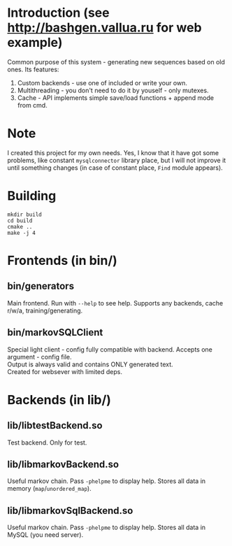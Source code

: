 # Introduction (see http://bashgen.vallua.ru for web example)
Common purpose of this system - generating new sequences based on old ones. Its features:
1. Custom backends - use one of included or write your own.
2. Multithreading - you don't need to do it by youself - only mutexes.
3. Cache - API implements simple save/load functions + append mode from cmd.

# Note
I created this project for my own needs. Yes, I know that it have got some problems, like constant `mysqlconnector` library place, but I will not improve it until something changes (in case of constant place, `Find` module appears).

# Building
    mkdir build
    cd build
    cmake ..
    make -j 4
# Frontends (in bin/)
## bin/generators
Main frontend. Run with `--help` to see help. Supports any backends, cache r/w/a, training/generating.

## bin/markovSQLClient
Special light client - config fully compatible with backend. Accepts one argument - config file.  
Output is always valid and contains ONLY generated text.  
Created for websever with limited deps.

# Backends (in lib/)
## lib/libtestBackend.so
Test backend. Only for test.

## lib/libmarkovBackend.so
Useful markov chain. Pass `-phelpme` to display help. Stores all data in memory (`map`/`unordered_map`).

## lib/libmarkovSqlBackend.so
Useful markov chain. Pass `-phelpme` to display help. Stores all data in MySQL (you need server).
